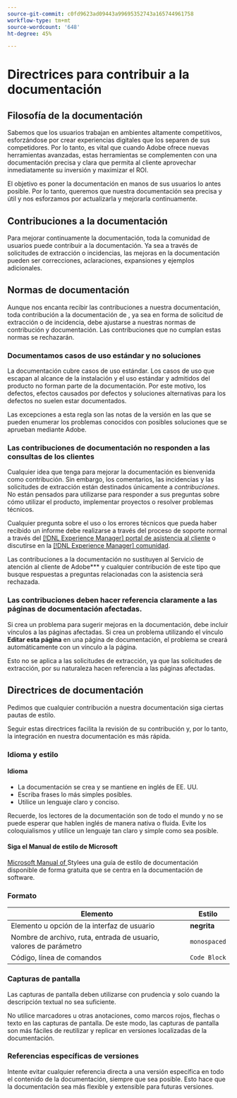 ```yaml
---
source-git-commit: c0fd9623ad09443a99695352743a165744961758
workflow-type: tm+mt
source-wordcount: '648'
ht-degree: 45%

---
```

# Directrices para contribuir a la documentación

## Filosofía de la documentación

Sabemos que los usuarios trabajan en ambientes altamente competitivos, esforzándose por crear experiencias digitales que los separen de sus competidores. Por lo tanto, es vital que cuando Adobe ofrece nuevas herramientas avanzadas, estas herramientas se complementen con una documentación precisa y clara que permita al cliente aprovechar inmediatamente su inversión y maximizar el ROI.

El objetivo es poner la documentación en manos de sus usuarios lo antes posible. Por lo tanto, queremos que nuestra documentación sea precisa y útil y nos esforzamos por actualizarla y mejorarla continuamente.

## Contribuciones a la documentación

Para mejorar continuamente la documentación, toda la comunidad de usuarios puede contribuir a la documentación. Ya sea a través de solicitudes de extracción o incidencias, las mejoras en la documentación pueden ser correcciones, aclaraciones, expansiones y ejemplos adicionales.

## Normas de documentación

Aunque nos encanta recibir las contribuciones a nuestra documentación, toda contribución a la documentación de , ya sea en forma de solicitud de extracción o de incidencia, debe ajustarse a nuestras normas de contribución y documentación. Las contribuciones que no cumplan estas normas se rechazarán.

### Documentamos casos de uso estándar y no soluciones

La documentación cubre casos de uso estándar. Los casos de uso que escapan al alcance de la instalación y el uso estándar y admitidos del producto no forman parte de la documentación. Por este motivo, los defectos, efectos causados por defectos y soluciones alternativas para los defectos no suelen estar documentados.

Las excepciones a esta regla son las notas de la versión en las que se pueden enumerar los problemas conocidos con posibles soluciones que se aprueban mediante Adobe.

### Las contribuciones de documentación no responden a las consultas de los clientes

Cualquier idea que tenga para mejorar la documentación es bienvenida como contribución. Sin embargo, los comentarios, las incidencias y las solicitudes de extracción están destinados únicamente a *contribuciones*. No están pensados para utilizarse para responder a sus preguntas sobre cómo utilizar el producto, implementar proyectos o resolver problemas técnicos.

Cualquier pregunta sobre el uso o los errores técnicos que pueda haber recibido un informe debe realizarse a través del proceso de soporte normal a través del [[!DNL Experience Manager] portal de asistencia al cliente](https://experienceleague.adobe.com/?support-solution=Experience+Manager#home) o discutirse en la [[!DNL Experience Manager] comunidad](https://experienceleaguecommunities.adobe.com/t5/adobe-experience-manager/ct-p/adobe-experience-manager-community).

Las contribuciones a la documentación no sustituyen al Servicio de atención al cliente de Adobe*** y cualquier contribución de este tipo que busque respuestas a preguntas relacionadas con la asistencia será rechazada.

### Las contribuciones deben hacer referencia claramente a las páginas de documentación afectadas.

Si crea un problema para sugerir mejoras en la documentación, debe incluir vínculos a las páginas afectadas. Si crea un problema utilizando el vínculo **Editar esta página** en una página de documentación, el problema se creará automáticamente con un vínculo a la página.

Esto no se aplica a las solicitudes de extracción, ya que las solicitudes de extracción, por su naturaleza hacen referencia a las páginas afectadas.

## Directrices de documentación

Pedimos que cualquier contribución a nuestra documentación siga ciertas pautas de estilo.

Seguir estas directrices facilita la revisión de su contribución y, por lo tanto, la integración en nuestra documentación es más rápida.

### Idioma y estilo

#### Idioma

* La documentación se crea y se mantiene en inglés de EE. UU.
* Escriba frases lo más simples posibles.
* Utilice un lenguaje claro y conciso.

Recuerde, los lectores de la documentación son de todo el mundo y no se puede esperar que hablen inglés de manera nativa o fluida. Evite los coloquialismos y utilice un lenguaje tan claro y simple como sea posible.

#### Siga el Manual de estilo de Microsoft

[Microsoft Manual of ](https://docs.microsoft.com/es-es/style-guide/welcome/) Stylees una guía de estilo de documentación disponible de forma gratuita que se centra en la documentación de software.

### Formato

| Elemento | Estilo |
| -------------------------------------------- | ---------------- |
| Elemento u opción de la interfaz de usuario | **negrita** |
| Nombre de archivo, ruta, entrada de usuario, valores de parámetro | `monospaced` |
| Código, línea de comandos | ```Code Block``` |

### Capturas de pantalla

Las capturas de pantalla deben utilizarse con prudencia y solo cuando la descripción textual no sea suficiente.

No utilice marcadores u otras anotaciones, como marcos rojos, flechas o texto en las capturas de pantalla. De este modo, las capturas de pantalla son más fáciles de reutilizar y replicar en versiones localizadas de la documentación.

### Referencias específicas de versiones

Intente evitar cualquier referencia directa a una versión específica en todo el contenido de la documentación, siempre que sea posible. Esto hace que la documentación sea más flexible y extensible para futuras versiones.
